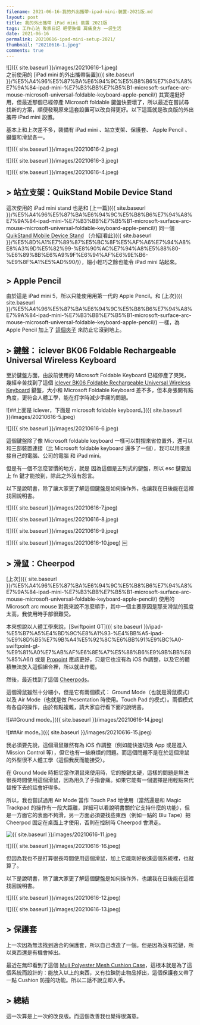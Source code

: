 ```yaml
---
filename: 2021-06-16-我的外出攜帶-ipad-mini-裝置-2021版.md
layout: post
title: 我的外出攜帶 iPad mini 裝置 2021版
tags: 工作心法 敗家日記 輕便裝備 肩痛良方 一袋生活
date: 2021-06-16
permalink: 20210616-ipad-mini-setup-2021/
thumbnail: "20210616-1.jpeg"
comments: true
---
```


![]({{ site.baseurl }}/images/20210616-1.jpeg)  
之前使用的 [iPad mini 的外出攜帶裝置]({{ site.baseurl }}/%E5%A4%96%E5%87%BA%E6%94%9C%E5%B8%B6%E7%94%A8%E7%9A%84-ipad-mini-%E7%B3%BB%E7%B5%B1-microsoft-surface-arc-mouse-microsoft-universal-foldable-keyboard-apple-pencil/) 其實還挺好用，但最近那個已經停產 Microsoft foldable 鍵盤快要壞了，所以最近在嘗試尋找新的方案，順便發現原來這套設置可以改良得更好。以下這篇就是改良版的外出攜帶 iPad mini 設置。

基本上和上次差不多，裝備有 iPad mini 、站立支架、保護套、 Apple Pencil 、鍵盤和滑鼠各一。

![]({{ site.baseurl }}/images/20210616-2.jpeg)

![]({{ site.baseurl }}/images/20210616-3.jpeg)

![]({{ site.baseurl }}/images/20210616-4.jpeg)

## > 站立支架：QuikStand Mobile Device Stand

這次使用的 iPad mini stand 也是和 [上一篇]({{ site.baseurl }}/%E5%A4%96%E5%87%BA%E6%94%9C%E5%B8%B6%E7%94%A8%E7%9A%84-ipad-mini-%E7%B3%BB%E7%B5%B1-microsoft-surface-arc-mouse-microsoft-universal-foldable-keyboard-apple-pencil/) 同一個 [QuikStand Mobile Device Stand](https://www.niteize.com/product/QuikStand.asp) （介紹[看此]({{ site.baseurl }}/%E5%8D%A1%E7%89%87%E5%BC%8F%E5%AF%A6%E7%94%A8%E8%A3%9D%E5%82%99-%E8%90%AC%E7%94%A8%E5%88%80-%E6%89%8B%E6%A9%9F%E6%94%AF%E6%9E%B6-%E9%8F%A1%E5%AD%90/)），細小輕巧之餘也能令 iPad mini 站起來。

## > Apple Pencil

由於這是 iPad mini 5，所以只能使用用第一代的 Apple Pencil。和 [上次]({{ site.baseurl }}/%E5%A4%96%E5%87%BA%E6%94%9C%E5%B8%B6%E7%94%A8%E7%9A%84-ipad-mini-%E7%B3%BB%E7%B5%B1-microsoft-surface-arc-mouse-microsoft-universal-foldable-keyboard-apple-pencil/) 一樣，為 Apple Pencil 加上了 [這個夾子](https://www.pentel.com/products/sharp-mechanical-drafting-pencil) 來防止它滾到地上。

## > 鍵盤： iclever BK06 Foldable Rechargeable Universal Wireless Keyboard

至於鍵盤方面，由放前使用的 Microsoft Foldable Keyboard 已經停產了哭哭，幾經辛苦找到了這個 [iclever BK06 Foldable Rechargeable Universal Wireless Keyboard](https://www.iclever.com/products/boosttype-bk06-universal-wireless-keyboard) 鍵盤，大小和 Microsoft Foldable Keyboard 差不多，但本身張開有點角度，更符合人體工學，能在打字時減少手痛的問題。

![##上面是 iclever，下面是 microsoft foldable keyboard。]({{ site.baseurl }}/images/20210616-5.jpeg)

![]({{ site.baseurl }}/images/20210616-6.jpeg)

這個鍵盤除了像 Microsoft foldable keyboard 一樣可以對摺來省位置外，還可以和三部裝置連接（比 Microsoft foldable keyboard 還多了一個），我可以用來連接自己的電腦、公司的電腦 和 iPad mini。

但是有一個不怎麼習慣的地方，就是 因為這個是五列式的鍵盤，所以 esc 鍵要加上 fn 鍵才能按到，除此之外沒有怨言。

以下是說明書，除了讓大家更了解這個鍵盤是如何操作外，也讓我在日後能在這裡找回說明書。

![]({{ site.baseurl }}/images/20210616-7.jpeg)

![]({{ site.baseurl }}/images/20210616-8.jpeg)

![]({{ site.baseurl }}/images/20210616-9.jpeg)

![]({{ site.baseurl }}/images/20210616-10.jpeg)
￼
## > 滑鼠：Cheerpod

[上次]({{ site.baseurl }}/%E5%A4%96%E5%87%BA%E6%94%9C%E5%B8%B6%E7%94%A8%E7%9A%84-ipad-mini-%E7%B3%BB%E7%B5%B1-microsoft-surface-arc-mouse-microsoft-universal-foldable-keyboard-apple-pencil/) 使用的 Microsoft arc mouse 對我來說不怎麼順手，其中一個主要原因是那支滑鼠的孤度太高，我使用時手部很難受。

本來想說以人體工學來說，[Swiftpoint GT]({{ site.baseurl }}/ipad-%E5%B7%A5%E4%BD%9C%E8%A1%93-%E4%BB%A5-ipad-%E9%8D%B5%E7%9B%A4%E5%92%8C%E6%BB%91%E9%BC%A0-swiftpoint-gt-%E9%81%A0%E7%AB%AF%E6%8E%A7%E5%88%B6%E9%9B%BB%E8%85%A6/) 或是 [Propoint](https://www.swiftpoint.com/products/propoint-mouse-and-presenter/) 應該更好，只是它也沒有為 iOS 作調整，以及它的體積無法放入這個組合裡，所以就此作罷。

然後，最近找到了這個 [Cheerpods](https://www.indiegogo.com/projects/cheerpod-go-anywhere-air-mouse-presentation-tool#/)。

這個滑鼠雖然十分細小，但是它有兩個模式： Ground Mode（也就是滑鼠模式）以及 Air Mode（也就是做 Presentation 時使用。Touch Pad 的模式）。兩個模式有各自的操作，由於有點複雜，請大家自行看下面的說明書。

![##Ground mode。]({{ site.baseurl }}/images/20210616-14.jpeg)

![##Air mode。]({{ site.baseurl }}/images/20210616-15.jpeg)

我必須要先說，這個滑鼠雖然有為 iOS 作調整（例如能快速切換 App 或是進入 Mission Control 等），但它也有一些麻煩的問題。而這個問題不是在於這個滑鼠的外型很不人體工學（這個我反而能接受）。

在 Ground Mode 時把它當作滑鼠來使用時，它的按鍵太硬，這樣的問題是無法很長時間使用這個滑鼠，因為用久了手指會痛。如果它能有一個選擇是用輕點來代替按下去的話會好得多。

所以，我也嘗試過用 Air Mode 當作 Touch Pad 地使用（當然還是和 Magic Trackpad 的操作有一段大距離，詳細可以看說明書關於它支持什麼的功能），但是一方面它的表面不夠滑，另一方面必須要找些東西（例如一點的 Blu Tape）把 Cheerpod 固定在桌面上才使用，否則在控制時 Cheerpod 會滑走。

![{{ site.baseurl }}/images/20210616-11.jpeg](DraggedImage.jpeg)

![]({{ site.baseurl }}/images/20210616-16.jpeg)

但因為我也不是打算很長時間使用這個滑鼠，加上它能剛好放進這個系統裡，也就算了。

以下是說明書，除了讓大家更了解這個鍵盤是如何操作外，也讓我在日後能在這裡找回說明書。

![]({{ site.baseurl }}/images/20210616-12.jpeg)

![]({{ site.baseurl }}/images/20210616-13.jpeg)

## > 保護套

上一次因為無法找到適合的保護套，所以自己改造了一個。但是因為沒有拉鏈，所以東西還是有機會掉出。

最近在無印看到了這個 [Muji Polyester Mesh Cushion Case](https://www.muji.com.hk/en/product/4550002088354)，這根本就是為了這個系統而設計的：能放入以上的東西，又有拉鍊防止物品掉出，這個保護套又帶了一點 Cushion 防撞的功能。所以二話不說立即入手。

## > 總結

這一次算是上一次的改良版。而這個改善我也覺得很滿意。
